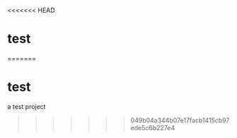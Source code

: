 <<<<<<< HEAD
# test
=======
# test

a test project
>>>>>>> 049b04a344b07e17facb1415cb97ede5c6b227e4

